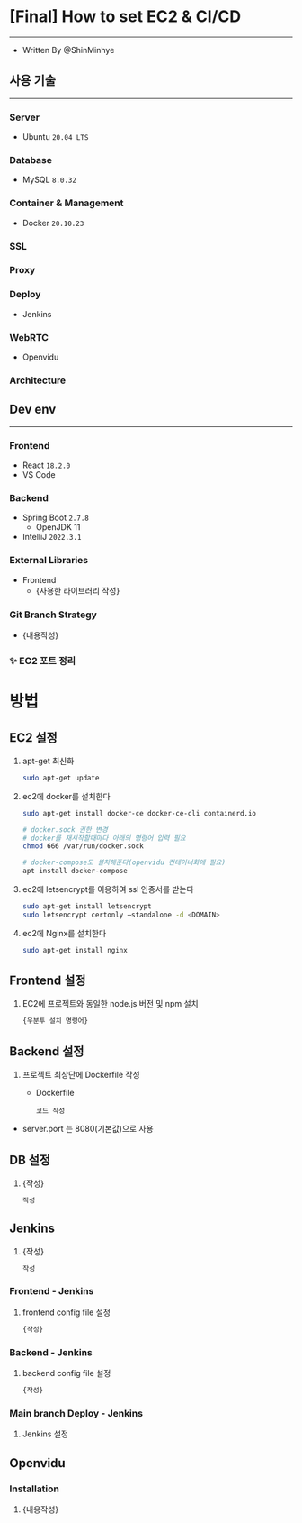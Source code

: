 # [Final] How to set EC2 & CI/CD

---
- Written By @ShinMinhye

## 사용 기술

---
### Server

- Ubuntu `20.04 LTS`

### Database

- MySQL `8.0.32`

### Container & Management

- Docker `20.10.23`

### SSL



### Proxy



### Deploy

- Jenkins

### WebRTC

- Openvidu

### Architecture



## Dev env

---
### Frontend

- React `18.2.0`
- VS Code

### Backend

- Spring Boot `2.7.8`
    - OpenJDK 11
- IntelliJ `2022.3.1`

### External Libraries

- Frontend
    - {사용한 라이브러리 작성}


### Git Branch Strategy

- {내용작성}

### ✨ EC2 포트 정리




# 방법

## EC2 설정

1. apt-get 최신화

    ```bash
    sudo apt-get update
    ```

2. ec2에 docker를 설치한다

    ```bash
    sudo apt-get install docker-ce docker-ce-cli containerd.io
    
    # docker.sock 권한 변경
    # docker를 재시작할때마다 아래의 명령어 입력 필요
    chmod 666 /var/run/docker.sock
    
    # docker-compose도 설치해준다(openvidu 컨테이너화에 필요)
    apt install docker-compose
    ```

3. ec2에 letsencrypt를 이용하여 ssl 인증서를 받는다

    ```bash
    sudo apt-get install letsencrypt
    sudo letsencrypt certonly —standalone -d <DOMAIN>
    ```

4. ec2에 Nginx를 설치한다

    ```bash
    sudo apt-get install nginx
    ```


## Frontend 설정

1. EC2에 프로젝트와 동일한 node.js 버전 및 npm 설치

    ```bash
    {우분투 설치 명령어}
    ```


## Backend 설정

1. 프로젝트 최상단에 Dockerfile 작성
    - Dockerfile

        ```docker
        코드 작성
        ```


- server.port 는 8080(기본값)으로 사용

## DB 설정

1. {작성}

    ```bash
    작성
    ```


## Jenkins

1. {작성}

    ```bash
    작성
    ```



### Frontend - Jenkins
1. frontend config file 설정

    ```bash
    {작성}
    ```


### Backend - Jenkins
1. backend config file 설정

    ```bash
    {작성}
    ```


### Main branch Deploy - Jenkins
1. Jenkins 설정
    


## Openvidu
### Installation
1. {내용작성}